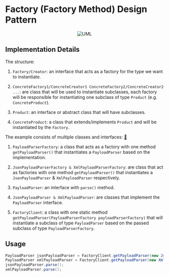 # Factory (Factory Method) Design Pattern

<p align="center">
    <img src="https://github.com/omarhosny206/design-patterns/assets/58389695/c8b5443c-0663-4368-9ce7-245c8dde3c36" alt="UML">
</p>

## Implementation Details

The structure:

1. `Factory/Creator`: an interface that acts as a factory for the type we want to instantiate.

2. `ConcreteFactory1/ConcreteCreator1 ConcreteFactory2/ConcreteCreator2 ...`: are class that will be used to instantiate subclasses, each factory will be responsible for instantiating one subclass of type `Product` (e.g. `ConcreteProduct`).

3. `Product`: an interface or abstract class that will have subclasses.

4. `ConcreteProduct`: a class that extends/implements `Product` and will be instantiated by the `Factory`.


The example consists of multiple classes and interfaces: [🔗](./)

1. `PayloadParserFactory`: a class that acts as a factory with one method `getPayloadParser()` that instantiates a `PayloadParser` based on the implementation.

2. `JsonPayloadParserFactory & XmlPayloadParserFactory`: are class that act as factories with one method `getPayloadParser()` that instantiates a `JsonPayloadParser` & `XmlPayloadParser` respectively.

3. `PayloadParser`: an interface with `parse()` method.

4. `JsonPayloadParser & XmlPayloadParser`: are classes that implement the `PayloadParser` interface.

5. `FactoryClient`: a class with one static method `getPayloadParser(PayloadParserFactory payloadParserFactory)` that will instantiate a subclass of type `PayloadParser` based on the passed subclass of type `PayloadParserFactory`.

## Usage

```java
PayloadParser jsonPayloadParser = FactoryClient.getPayloadParser(new JsonPayloadParserFactory());
PayloadParser xmlPayloadParser = FactoryClient.getPayloadParser(new XmlPayloadParserFactory());
jsonPayloadParser.parse();
xmlPayloadParser.parse();
```
